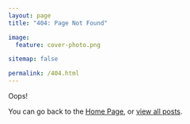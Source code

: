 ```yaml
---
layout: page
title: "404: Page Not Found"

image:
  feature: cover-photo.png

sitemap: false

permalink: /404.html
---  
```


Oops!

You can go back to the [Home Page](/), or [view all posts](/posts).

<script type="text/javascript">
  var GOOG_FIXURL_LANG = "en";
  var GOOG_FIXURL_SITE = "{{ site.url }}";
</script>
<script type="text/javascript"
  src="http://linkhelp.clients.google.com/tbproxy/lh/wm/fixurl.js">
</script>

